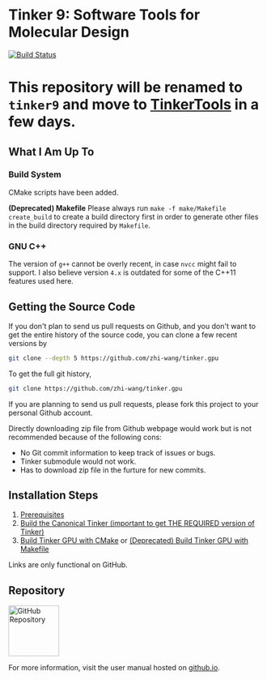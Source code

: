 Tinker 9: Software Tools for Molecular Design
===============================================
[//]: # (Badges)
[![Build Status](https://travis-ci.com/zhi-wang/tinker.gpu.svg?branch=master)](https://travis-ci.com/zhi-wang/tinker.gpu)

# This repository will be renamed to `tinker9` and move to [TinkerTools](https://github.com/tinkertools) in a few days.

## What I Am Up To
### Build System
CMake scripts have been added.

**(Deprecated) Makefile**
Please always run `make -f make/Makefile create_build` to create a build
directory first in order to generate other files in the build directory
required by `Makefile`.

### GNU C++
The version of `g++` cannot be overly recent, in case `nvcc` might fail to support.
I also believe version `4.x` is outdated for some of the C++11 features used here.


## Getting the Source Code
If you don't plan to send us pull requests on Github, and you don't want to get
the entire history of the source code, you can clone a few recent versions by
```bash
git clone --depth 5 https://github.com/zhi-wang/tinker.gpu
```

To get the full git history,
```bash
git clone https://github.com/zhi-wang/tinker.gpu
```

If you are planning to send us pull requests, please fork this project to your
personal Github account.

Directly downloading zip file from Github webpage would work but is not
recommended because of the following cons:
   * No Git commit information to keep track of issues or bugs.
   * Tinker submodule would not work.
   * Has to download zip file in the furture for new commits.


## Installation Steps
   1. [Prerequisites](doc/manual/m/install/preq.rst)
   2. [Build the Canonical Tinker (important to get THE REQUIRED version of Tinker)](doc/manual/m/install/tinker.rst)
   3. [Build Tinker GPU with CMake](doc/manual/m/install/buildwithcmake.rst)
      or [(Deprecated) Build Tinker GPU with Makefile](doc/manual/m/install/tinkergpu.rst)

Links are only functional on GitHub.


## Repository
<a href="https://github.com/zhi-wang/tinker.gpu">
   <img src="https://github.githubassets.com/images/modules/logos_page/GitHub-Mark.png"
   alt="GitHub Repository" width="100"/>
</a>


For more information, visit the user manual
hosted on [github.io](https://zhi-wang.github.io/tinker.gpu).

